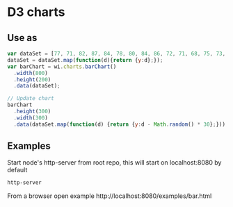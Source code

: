 
# D3 charts

## Use as
```javascript
var dataSet = [77, 71, 82, 87, 84, 78, 80, 84, 86, 72, 71, 68, 75, 73, 80, 85, 86, 80];
dataSet = dataSet.map(function(d){return {y:d};});
var barChart = wi.charts.barChart()
  .width(800)
  .height(200)
  .data(dataSet);

// Update chart
barChart
  .height(300)
  .width(300)
  .data(dataSet.map(function(d) {return {y:d - Math.random() * 30};}));
```

## Examples
Start node's http-server from root repo, this will start on localhost:8080 by default
```bash
http-server
```
From a browser open example
http://localhost:8080/examples/bar.html
